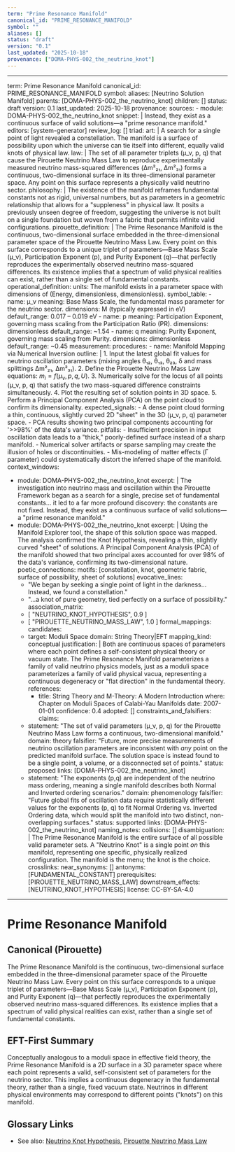 ```yaml
---
term: "Prime Resonance Manifold"
canonical_id: "PRIME_RESONANCE_MANIFOLD"
symbol: ""
aliases: []
status: "draft"
version: "0.1"
last_updated: "2025-10-18"
provenance: ["DOMA-PHYS-002_the_neutrino_knot"]
---
```


---
term: Prime Resonance Manifold
canonical_id: PRIME_RESONANCE_MANIFOLD
symbol: 
aliases: [Neutrino Solution Manifold]
parents: [DOMA-PHYS-002_the_neutrino_knot]
children: []
status: draft
version: 0.1
last_updated: 2025-10-18
provenance:
  sources:
    - module: DOMA-PHYS-002_the_neutrino_knot
      snippet: |
        Instead, they exist as a continuous surface of valid solutions—a "prime resonance manifold."
  editors: [system-generator]
  review_log: []
triad:
  art: |
    A search for a single point of light revealed a constellation. The manifold is a surface of possibility upon which the universe can tie itself into different, equally valid knots of physical law.
  law: |
    The set of all parameter triplets (μ_ν, p, q) that cause the Pirouette Neutrino Mass Law to reproduce experimentally measured neutrino mass-squared differences (Δm²₂₁, Δm²₃₁) forms a continuous, two-dimensional surface in its three-dimensional parameter space. Any point on this surface represents a physically valid neutrino sector.
  philosophy: |
    The existence of the manifold reframes fundamental constants not as rigid, universal numbers, but as parameters in a geometric relationship that allows for a "suppleness" in physical law. It posits a previously unseen degree of freedom, suggesting the universe is not built on a single foundation but woven from a fabric that permits infinite valid configurations.
pirouette_definition: |
  The Prime Resonance Manifold is the continuous, two-dimensional surface embedded in the three-dimensional parameter space of the Pirouette Neutrino Mass Law. Every point on this surface corresponds to a unique triplet of parameters—Base Mass Scale (μ_ν), Participation Exponent (p), and Purity Exponent (q)—that perfectly reproduces the experimentally observed neutrino mass-squared differences. Its existence implies that a spectrum of valid physical realities can exist, rather than a single set of fundamental constants.
operational_definition:
  units: The manifold exists in a parameter space with dimensions of (Energy, dimensionless, dimensionless).
  symbol_table:
    - name: μ_ν
      meaning: Base Mass Scale, the fundamental mass parameter for the neutrino sector.
      dimensions: M (typically expressed in eV)
      default_range: 0.017 – 0.019 eV
    - name: p
      meaning: Participation Exponent, governing mass scaling from the Participation Ratio (PR).
      dimensions: dimensionless
      default_range: ~1.54
    - name: q
      meaning: Purity Exponent, governing mass scaling from Purity.
      dimensions: dimensionless
      default_range: ~0.45
  measurement:
    procedures:
      - name: Manifold Mapping via Numerical Inversion
        outline: |
          1.  Input the latest global fit values for neutrino oscillation parameters (mixing angles θ₁₂, θ₁₃, θ₂₃, δ and mass splittings Δm²₂₁, Δm²₃₁).
          2.  Define the Pirouette Neutrino Mass Law equations: $m_i = f(\mu_\nu, p, q, U)$.
          3.  Numerically solve for the locus of all points (μ_ν, p, q) that satisfy the two mass-squared difference constraints simultaneously.
          4.  Plot the resulting set of solution points in 3D space.
          5.  Perform a Principal Component Analysis (PCA) on the point cloud to confirm its dimensionality.
        expected_signals:
          - A dense point cloud forming a thin, continuous, slightly curved 2D "sheet" in the 3D (μ_ν, p, q) parameter space.
          - PCA results showing two principal components accounting for '>>98%' of the data's variance.
        pitfalls:
          - Insufficient precision in input oscillation data leads to a "thick," poorly-defined surface instead of a sharp manifold.
          - Numerical solver artifacts or sparse sampling may create the illusion of holes or discontinuities.
          - Mis-modeling of matter effects (Γ parameter) could systematically distort the inferred shape of the manifold.
context_windows:
  - module: DOMA-PHYS-002_the_neutrino_knot
    excerpt: |
      The investigation into neutrino mass and oscillation within the Pirouette Framework began as a search for a single, precise set of fundamental constants... it led to a far more profound discovery: the constants are not fixed. Instead, they exist as a continuous surface of valid solutions—a "prime resonance manifold."
  - module: DOMA-PHYS-002_the_neutrino_knot
    excerpt: |
      Using the Manifold Explorer tool, the shape of this solution space was mapped. The analysis confirmed the Knot Hypothesis, revealing a thin, slightly curved "sheet" of solutions. A Principal Component Analysis (PCA) of the manifold showed that two principal axes accounted for over 98% of the data's variance, confirming its two-dimensional nature.
poetic_connections:
  motifs: [constellation, knot, geometric fabric, surface of possibility, sheet of solutions]
  evocative_lines:
    - "We began by seeking a single point of light in the darkness... Instead, we found a constellation."
    - "...a knot of pure geometry, tied perfectly on a surface of possibility."
  association_matrix:
    - [ "NEUTRINO_KNOT_HYPOTHESIS", 0.9 ]
    - [ "PIROUETTE_NEUTRINO_MASS_LAW", 1.0 ]
formal_mappings:
  candidates:
    - target: Moduli Space
      domain: String Theory|EFT
      mapping_kind: conceptual
      justification: |
        Both are continuous spaces of parameters where each point defines a self-consistent physical theory or vacuum state. The Prime Resonance Manifold parameterizes a family of valid neutrino physics models, just as a moduli space parameterizes a family of valid physical vacua, representing a continuous degeneracy or "flat direction" in the fundamental theory.
      references:
        - title: String Theory and M-Theory: A Modern Introduction
          where: Chapter on Moduli Spaces of Calabi-Yau Manifolds
          date: 2007-01-01
      confidence: 0.4
  adopted: []
constraints_and_falsifiers:
  claims:
    - statement: "The set of valid parameters (μ_ν, p, q) for the Pirouette Neutrino Mass Law forms a continuous, two-dimensional manifold."
      domain: theory
      falsifier: "Future, more precise measurements of neutrino oscillation parameters are inconsistent with *any* point on the predicted manifold surface. The solution space is instead found to be a single point, a volume, or a disconnected set of points."
      status: proposed
      links: [DOMA-PHYS-002_the_neutrino_knot]
    - statement: "The exponents (p,q) are independent of the neutrino mass ordering, meaning a single manifold describes both Normal and Inverted ordering scenarios."
      domain: phenomenology
      falsifier: "Future global fits of oscillation data require statistically different values for the exponents (p, q) to fit Normal Ordering vs. Inverted Ordering data, which would split the manifold into two distinct, non-overlapping surfaces."
      status: supported
      links: [DOMA-PHYS-002_the_neutrino_knot]
naming_notes:
  collisions: []
  disambiguation: |
    The Prime Resonance Manifold is the entire surface of all possible valid parameter sets. A "Neutrino Knot" is a single point *on* this manifold, representing one specific, physically realized configuration. The manifold is the menu; the knot is the choice.
crosslinks:
  near_synonyms: []
  antonyms: [FUNDAMENTAL_CONSTANT]
  prerequisites: [PIROUETTE_NEUTRINO_MASS_LAW]
  downstream_effects: [NEUTRINO_KNOT_HYPOTHESIS]
license: CC-BY-SA-4.0
---

# Prime Resonance Manifold

## Canonical (Pirouette)
The Prime Resonance Manifold is the continuous, two-dimensional surface embedded in the three-dimensional parameter space of the Pirouette Neutrino Mass Law. Every point on this surface corresponds to a unique triplet of parameters—Base Mass Scale (μ_ν), Participation Exponent (p), and Purity Exponent (q)—that perfectly reproduces the experimentally observed neutrino mass-squared differences. Its existence implies that a spectrum of valid physical realities can exist, rather than a single set of fundamental constants.

## EFT-First Summary
Conceptually analogous to a moduli space in effective field theory, the Prime Resonance Manifold is a 2D surface in a 3D parameter space where each point represents a valid, self-consistent set of parameters for the neutrino sector. This implies a continuous degeneracy in the fundamental theory, rather than a single, fixed vacuum state. Neutrinos in different physical environments may correspond to different points ("knots") on this manifold.

## Glossary Links
- See also: [Neutrino Knot Hypothesis](placeholder), [Pirouette Neutrino Mass Law](placeholder)